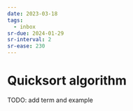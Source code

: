 ```yaml
---
date: 2023-03-18
tags:
  - inbox
sr-due: 2024-01-29
sr-interval: 2
sr-ease: 230
---
```

# Quicksort algorithm

TODO: add term and example
